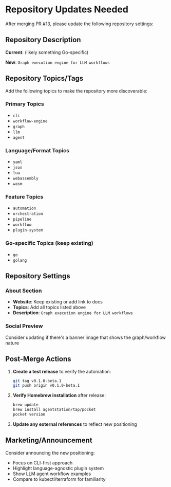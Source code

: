 # Repository Updates Needed

After merging PR #13, please update the following repository settings:

## Repository Description

**Current**: (likely something Go-specific)

**New**: `Graph execution engine for LLM workflows`

## Repository Topics/Tags

Add the following topics to make the repository more discoverable:

### Primary Topics
- `cli`
- `workflow-engine` 
- `graph`
- `llm`
- `agent`

### Language/Format Topics
- `yaml`
- `json`
- `lua`
- `webassembly`
- `wasm`

### Feature Topics
- `automation`
- `orchestration`
- `pipeline`
- `workflow`
- `plugin-system`

### Go-specific Topics (keep existing)
- `go`
- `golang`

## Repository Settings

### About Section
- **Website**: Keep existing or add link to docs
- **Topics**: Add all topics listed above
- **Description**: `Graph execution engine for LLM workflows`

### Social Preview
Consider updating if there's a banner image that shows the graph/workflow nature

## Post-Merge Actions

1. **Create a test release** to verify the automation:
   ```bash
   git tag v0.1.0-beta.1
   git push origin v0.1.0-beta.1
   ```

2. **Verify Homebrew installation** after release:
   ```bash
   brew update
   brew install agentstation/tap/pocket
   pocket version
   ```

3. **Update any external references** to reflect new positioning

## Marketing/Announcement

Consider announcing the new positioning:
- Focus on CLI-first approach
- Highlight language-agnostic plugin system
- Show LLM agent workflow examples
- Compare to kubectl/terraform for familiarity